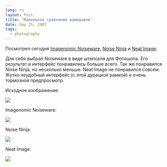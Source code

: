 ```yaml
---
lang: ru
layout: Post
title: 'Маленькое сравнение шумодавов'
date: Sep 25, 2007
tags:
  - photography
---
```


Посмотрел сегодня [Imagenomic Noiseware](http://www.imagenomic.com/nwpg.aspx), [Noise Ninja](http://www.picturecode.com/) и [Neat Image](http://www.neatimage.com/).

<!--more-->

Для себя выбрал Noiseware в виде штепселя для Фотошопа. Его результат и интерфейс понравились больше всего. Так же понравился Noise Ninja, но несколько меньше. Neat Image не понравился совсем. Жутко неудобный интерфейс (с этой дурацкой рамкой) и очень тормозной предпросмотр.

Исходное изображение:

![](http://wow.sapegin.me/0l2h2K3e3V2b/original.jpg)

Imagenomic Noiseware:

![](http://wow.sapegin.me/2N462e1V1T1V/noiseware.jpg)

Noise Ninja:

![](http://wow.sapegin.me/093a212v3K1s/noiseninja.jpg)

Neat Image:

![](http://wow.sapegin.me/1c3G320U1n47/neatimage.jpg)
